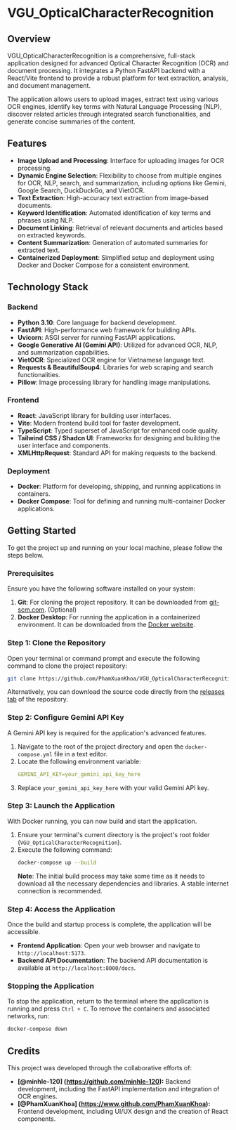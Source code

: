 # VGU_OpticalCharacterRecognition

## Overview

VGU_OpticalCharacterRecognition is a comprehensive, full-stack application designed for advanced Optical Character Recognition (OCR) and document processing. It integrates a Python FastAPI backend with a React/Vite frontend to provide a robust platform for text extraction, analysis, and document management.

The application allows users to upload images, extract text using various OCR engines, identify key terms with Natural Language Processing (NLP), discover related articles through integrated search functionalities, and generate concise summaries of the content.

## Features

*   **Image Upload and Processing**: Interface for uploading images for OCR processing.
*   **Dynamic Engine Selection**: Flexibility to choose from multiple engines for OCR, NLP, search, and summarization, including options like Gemini, Google Search, DuckDuckGo, and VietOCR.
*   **Text Extraction**: High-accuracy text extraction from image-based documents.
*   **Keyword Identification**: Automated identification of key terms and phrases using NLP.
*   **Document Linking**: Retrieval of relevant documents and articles based on extracted keywords.
*   **Content Summarization**: Generation of automated summaries for extracted text.
*   **Containerized Deployment**: Simplified setup and deployment using Docker and Docker Compose for a consistent environment.

## Technology Stack

### **Backend**

*   **Python 3.10**: Core language for backend development.
*   **FastAPI**: High-performance web framework for building APIs.
*   **Uvicorn**: ASGI server for running FastAPI applications.
*   **Google Generative AI (Gemini API)**: Utilized for advanced OCR, NLP, and summarization capabilities.
*   **VietOCR**: Specialized OCR engine for Vietnamese language text.
*   **Requests & BeautifulSoup4**: Libraries for web scraping and search functionalities.
*   **Pillow**: Image processing library for handling image manipulations.

### **Frontend**

*   **React**: JavaScript library for building user interfaces.
*   **Vite**: Modern frontend build tool for faster development.
*   **TypeScript**: Typed superset of JavaScript for enhanced code quality.
*   **Tailwind CSS / Shadcn UI**: Frameworks for designing and building the user interface and components.
*   **XMLHttpRequest**: Standard API for making requests to the backend.

### **Deployment**

*   **Docker**: Platform for developing, shipping, and running applications in containers.
*   **Docker Compose**: Tool for defining and running multi-container Docker applications.

## Getting Started

To get the project up and running on your local machine, please follow the steps below.

### **Prerequisites**

Ensure you have the following software installed on your system:

1.  **Git**: For cloning the project repository. It can be downloaded from [git-scm.com](https://git-scm.com/downloads). (Optional)
2.  **Docker Desktop**: For running the application in a containerized environment. It can be downloaded from the [Docker website](https://www.docker.com/products/docker-desktop).

### **Step 1: Clone the Repository**

Open your terminal or command prompt and execute the following command to clone the project repository:

```bash
git clone https://github.com/PhamXuanKhoa/VGU_OpticalCharacterRecognition
```

Alternatively, you can download the source code directly from the [releases tab](https://github.com/PhamXuanKhoa/VGU_OpticalCharacterRecognition/releases) of the repository.

### **Step 2: Configure Gemini API Key**

A Gemini API key is required for the application's advanced features.

1.  Navigate to the root of the project directory and open the `docker-compose.yml` file in a text editor.
2.  Locate the following environment variable:
    ```yaml
    GEMINI_API_KEY=your_gemini_api_key_here
    ```
3.  Replace `your_gemini_api_key_here` with your valid Gemini API key.

### **Step 3: Launch the Application**

With Docker running, you can now build and start the application.

1.  Ensure your terminal's current directory is the project's root folder (`VGU_OpticalCharacterRecognition`).
2.  Execute the following command:
    ```bash
    docker-compose up --build
    ```
    **Note**: The initial build process may take some time as it needs to download all the necessary dependencies and libraries. A stable internet connection is recommended.

### **Step 4: Access the Application**

Once the build and startup process is complete, the application will be accessible.

*   **Frontend Application**: Open your web browser and navigate to `http://localhost:5173`.
*   **Backend API Documentation**: The backend API documentation is available at `http://localhost:8000/docs`.

### **Stopping the Application**

To stop the application, return to the terminal where the application is running and press `Ctrl + C`. To remove the containers and associated networks, run:

```bash
docker-compose down
```

## Credits

This project was developed through the collaborative efforts of:

*   **[@minhle-120] (https://github.com/minhle-120):** Backend development, including the FastAPI implementation and integration of OCR engines.
*   **[@PhamXuanKhoa] (https://www.github.com/PhamXuanKhoa):** Frontend development, including UI/UX design and the creation of React components.
